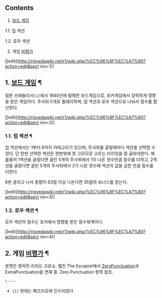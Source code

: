 ## Contents

    

1. [보드 게임](%EB%B3%B4%EB%93%9C%20%EA%B2%8C%EC%9E%84.md)
    

1.1. 업 섹션

1.2. 로우 섹션

2. 게임 [비평가](%EB%B9%84%ED%8F%89%EA%B0%80.md)

[[edit](http://rigvedawiki.net/r1/wiki.php/%EC%96%8F%EC%A7%80?action=edit&sect
ion=1)]

## 1. [보드 게임](%EB%B3%B4%EB%93%9C%20%EA%B2%8C%EC%9E%84.md) ¶

  

밀튼 브래들리사`[1]`에서 1940년에 발매한 보드게임으로, 포커게임에서 강력하게 영향을 받은 게임이다. 주사위 5개로 플레이하며, 업
섹션과 로우 섹션으로 나눠서 점수를 합산한다.

  

[[edit](http://rigvedawiki.net/r1/wiki.php/%EC%96%8F%EC%A7%80?action=edit&sect
ion=2)]

### 1.1. 업 섹션 ¶

  

업 섹션에서는 1부터 6까지 카테고리가 있으며, 주사위를 굴릴때마다 섹션을 선택할 수 있다. 단 한번 선택한 섹션은 한번밖에 못 고르므로
고르는 타이밍을 잘 골라야한다. 예를들어 1섹션을 골랐다면 굴린 5개의 주사위에서 1이 나온 갯수만큼 점수를 더하고, 2섹션을 골랐다면 굴린
5개의 주사위에서 2가 나온 갯수에 섹션의 값을 곱한 만큼 점수를 더한다.

  

6번 굴리고 나서 총합이 63점 이상 나온다면 35점의 보너스를 얻는다.

  

[[edit](http://rigvedawiki.net/r1/wiki.php/%EC%96%8F%EC%A7%80?action=edit&sect
ion=3)]

### 1.2. 로우 섹션 ¶

  

로우 섹션의 점수는 포커에서 영향을 받은 점수체계이다.

  

[[edit](http://rigvedawiki.net/r1/wiki.php/%EC%96%8F%EC%A7%80?action=edit&sect
ion=4)]

## 2. 게임 [비평가](%EB%B9%84%ED%8F%89%EA%B0%80.md) ¶

본명은 벤자민 리처드 크로쇼. 웹진 The Escapist에서 [ZeroPunctuation](Zero%20Punctuation.md)과 ExtraPunctuation을 연재 중. Zero
Punctuation 항목 참조.

`\----`

  * `[1]` 현재는 해즈브로에 인수되었다

